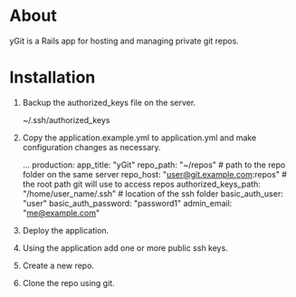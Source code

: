 # About

yGit is a Rails app for hosting and managing private git repos.

# Installation

1) Backup the authorized_keys file on the server.

    ~/.ssh/authorized_keys

2) Copy the application.example.yml to application.yml and make configuration changes as necessary.

    ...
    production:
      app_title: "yGit"
      repo_path: "~/repos" # path to the repo folder on the same server
      repo_host: "user@git.example.com:repos" # the root path git will use to access repos
      authorized_keys_path: "/home/user_name/.ssh" # location of the ssh folder
      basic_auth_user: "user" 
      basic_auth_password: "password1"
      admin_email: "me@example.com"

3) Deploy the application.

4) Using the application add one or more public ssh keys. 

5) Create a new repo.

6) Clone the repo using git.
